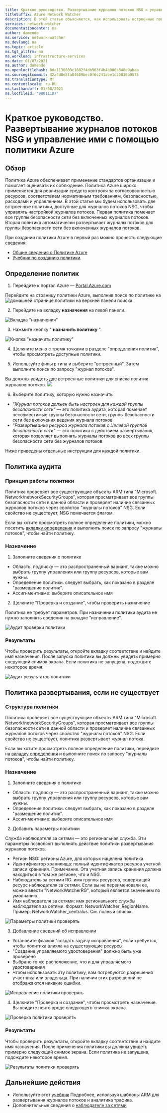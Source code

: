 ```yaml
---
title: Краткое руководство. Развертывание журналов потоков NSG и управление ими с помощью политики Azure
titleSuffix: Azure Network Watcher
description: В этой статье объясняется, как использовать встроенные политики для управления развертыванием журналов потоков NSG.
services: network-watcher
documentationcenter: na
author: damendo
ms.service: network-watcher
ms.devlang: na
ms.topic: article
ms.tgt_pltfrm: na
ms.workload: infrastructure-services
ms.date: 01/07/2021
ms.author: damendo
ms.openlocfilehash: 8da1130809c1802f4db963f4b4b000a848e9abaa
ms.sourcegitcommit: 42a4d0e8fa84609bec0f6c241abe1c20036b9575
ms.translationtype: MT
ms.contentlocale: ru-RU
ms.lasthandoff: 01/08/2021
ms.locfileid: "98011107"
---
```

# <a name="quickstart-deploy-and-manage-nsg-flow-logs-using-azure-policy"></a>Краткое руководство. Развертывание журналов потоков NSG и управление ими с помощью политики Azure 

## <a name="overview"></a>Обзор
Политика Azure обеспечивает применение стандартов организации и помогает оценивать их соблюдение. Политика Azure широко применяется для реализации средств контроля за согласованностью ресурсов, соответствием нормативным требованиям, безопасностью, расходами и управлением. В этой статье мы будем использовать две встроенные политики, доступные для журналов потоков NSG, чтобы управлять настройкой журналов потоков. Первая политика помечает все группы безопасности сети без включенных журналов потоков. Вторая политика автоматически развертывает журналы потоков для группы безопасности сети без включенных журналов потоков. 

При создании политики Azure в первый раз можно прочесть следующие сведения: 
- [Общие сведения о Политике Azure](../governance/policy/overview.md) 
- [Учебник по созданию политики](../governance/policy/assign-policy-portal.md#create-a-policy-assignment).


## <a name="locate-the-policies"></a>Определение политик
1. Перейдите к портал Azure — [Portal.Azure.com](https://portal.azure.com) 

Перейдите на страницу политики Azure, выполнив поиск по политике на ![ домашней странице политики на верхней панели поиска.](./media/network-watcher-builtin-policy/1_policy-search.png)

2. Перейдите на вкладку **назначения** на левой панели.

![Вкладка "назначения"](./media/network-watcher-builtin-policy/2_assignments-tab.png)

3. Нажмите кнопку " **назначить политику** ". 

![Кнопка "назначить политику"](./media/network-watcher-builtin-policy/3_assign-policy-button.png)

4. Щелкните меню с тремя точками в разделе "определения политик", чтобы просмотреть доступные политики.

5. Используйте фильтр типа и выберите "встроенный". Затем выполните поиск по запросу "журнал потоков".

Вы должны увидеть две встроенные политики для списка политик журналов потоков. ![](./media/network-watcher-builtin-policy/4_filter-for-flow-log-policies.png)

6. Выберите политику, которую нужно назначить

- *"Журнал потоков должен быть настроен для каждой группы безопасности сети"* — это политика аудита, которая помечает несовместимые группы безопасности сети, группы безопасности сети без включения ведения журнала потоков
- *"Развертывание ресурса журнала потоков с Целевой группой безопасности сети"* — это политика с действием развертывания, которая позволяет выполнять журналы потоков во всех группы безопасности сети без журналов потоков

Ниже приведены отдельные инструкции для каждой политики.  

## <a name="audit-policy"></a>Политика аудита 

### <a name="how-the-policy-works"></a>Принцип работы политики

Политика проверяет все существующие объекты ARM типа "Microsoft. Network/networkSecurityGroups", которая просматривает все группы безопасности сети в данной области и проверяет наличие связанных журналов потоков через свойство "журналы потоков" NSG. Если свойство не существует, NSG помечается флагом.

Если вы хотите просмотреть полное определение политики, можно посетить [вкладку определения](https://ms.portal.azure.com/#blade/Microsoft_Azure_Policy/PolicyMenuBlade/Definitions) и выполнить поиск по запросу "журналы потоков", чтобы найти политику.

### <a name="assignment"></a>Назначение

1. Заполните сведения о политике

- Область. подписку — это распространенный вариант, также можно выбрать группу управления или группу ресурсов, которые вам нужны.  
- Определение политики. следует выбрать, как показано в разделе "размещение политик".
- Ассигнментнаме: выберите описательное имя 

2. Щелкните "Проверка и создание", чтобы проверить назначение

Политика не требует параметров. При назначении политики аудита не нужно заполнять сведения на вкладке "исправление".  

![Аудит проверки политики](./media/network-watcher-builtin-policy/5_1_audit-policy-review.png)

### <a name="results"></a>Результаты

Чтобы проверить результаты, откройте вкладку соответствие и найдите имя назначения.
После запуска политики вы должны увидеть примерно следующий снимок экрана. Если политика не запущена, подождите некоторое время. 

![Аудит результатов политики](./media/network-watcher-builtin-policy/7_1_audit-policy-results.png)

## <a name="deploy-if-not-exists-policy"></a>Политика развертывания, если не существует 

### <a name="policy-structure"></a>Структура политики

Политика проверяет все существующие объекты ARM типа "Microsoft. Network/networkSecurityGroups", которая просматривает все группы безопасности сети в данной области и проверяет наличие связанных журналов потоков через свойство "журналы потоков" NSG. Если свойство не существует, политика развертывает журнал потока. 

Если вы хотите просмотреть полное определение политики, перейдите на [вкладку определения](https://ms.portal.azure.com/#blade/Microsoft_Azure_Policy/PolicyMenuBlade/Definitions) и выполните поиск по запросу "журналы потоков", чтобы найти политику. 

### <a name="assignment"></a>Назначение

1. Заполните сведения о политике

- Область. подписку — это распространенный вариант, также можно выбрать группу управления или группу ресурсов, которые вам нужны.  
- Определение политики. следует выбрать, как показано в разделе "размещение политик".
- Ассигнментнаме: выберите описательное имя 

2. Добавить параметры политики 

Служба наблюдателя за сетями — это региональная служба. Эти параметры позволяют выполнять действие политики развертывания журналов потоков. 
- Регион NSG: регионы Azure, для которых нацелена политика.
- Идентификатор хранилища: полный идентификатор ресурса учетной записи хранения. Примечание. Эта учетная запись хранения должна находиться в том же регионе, что и NSG. 
- Наблюдатель за сетями RG: имя группы ресурсов, содержащей ресурс наблюдателя за сетями. Если вы не переименовали ее, можно ввести "NetworkWatcherRG", который является значением по умолчанию.
- Имя наблюдателя за сетями: имя регионального службы наблюдателя за сетями. Формат: NetworkWatcher_RegionName. Пример: NetworkWatcher_centralus. См. полный список.

![Параметры политики проверять](./media/network-watcher-builtin-policy/5_2_1_dine-policy-details-alt.png)

3. Добавление сведений об исправлении

- Установите флажок "создать задачу исправления", если требуется, чтобы политика влияла на существующие ресурсы. 
- "Создание управляемого удостоверения" должно быть уже проверено
- Выбрано то же расположение, что и для управляемого удостоверения 
- Чтобы использовать эту политику, вам потребуются разрешения участника или владельца. При наличии этих разрешений не отображаются никакие ошибки.

![Исправление политики проверять](./media/network-watcher-builtin-policy/5_2_2_dine-remediation.png) 

4. Щелкните "Проверка и создание", чтобы просмотреть назначение. Вы увидите нечто вроде следующего снимка экрана.

![Проверка политики проверять](./media/network-watcher-builtin-policy/5_2_3_dine-review.png) 


### <a name="results"></a>Результаты

Чтобы проверить результаты, откройте вкладку соответствие и найдите имя назначения.
После применения политики вы должны увидеть примерно следующий снимок экрана. Если политика не запущена, подождите некоторое время.

![Результаты политики проверять](./media/network-watcher-builtin-policy/7_2_dine-policy-results.png)  


## <a name="next-steps"></a>Дальнейшие действия 

-   Используйте этот [учебник](./quickstart-configure-network-security-group-flow-logs-from-arm-template.md) Подробнее, используя шаблоны ARM для развертывания журналов потоков и аналитика трафика.
-   Дополнительные сведения о [наблюдателе за сетями](./index.yml)